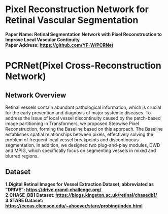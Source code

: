 
 # Pixel Reconstruction Network for Retinal Vascular Segmentation
**Paper Name: Retinal Segmentation Network with Pixel Reconstruction to Improve Local Vascular Continuity** <br />
**Paper Address: https://github.com/YF-W/PCRNet**

# PCRNet(Pixel Cross-Reconstruction Network)
## Network Overview<br />
 Retinal vessels contain abundant pathological information, which is crucial for the early prevention and diagnosis of major systemic diseases. To address the issue of local vessel discontinuity caused by the patch-based image partitioning in Transformers, we proposed Stepwise Pixel Reconstruction, forming the Baseline based on this approach. The Baseline establishes spatial relationships between pixels, effectively solving the problem of frequent local vessel breakpoints and discontinuous segmentation. In addition, we designed two plug-and-play modules, DWD and MPIG, which specifically focus on segmenting vessels in mixed and blurred regions. 
## Dataset
**1.Digital Retinal Images for Vessel Extraction Dataset, abbreviated as "DRIVE": https://drive.grand-challenge.org/** <br />
**2.CHASE_DB1 Dataset: https://blogs.kingston.ac.uk/retinal/chasedb1/** <br />
**3.STARE Dataset: https://cecas.clemson.edu/~ahoover/stare/probing/index.html** <br />

